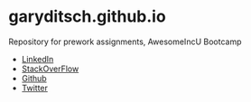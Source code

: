 # garyditsch.github.io
Repository for prework assignments, AwesomeIncU Bootcamp

<ul>
<li><a href="www.linkedin.com/in/garyditsch">LinkedIn</a></li>
<li><a href="http://stackexchange.com/users/8850981/gary-ditsch">StackOverFlow</a></li>
<li><a href="https://github.com/garyditsch">Github</a></li>
<li><a href="https://twitter.com/ditschfitness">Twitter</a></li>
</ul>
